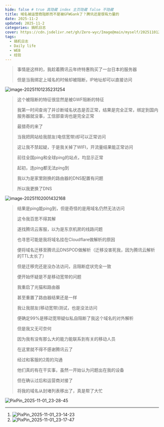 ```yaml
---
hide: false # true 真隐藏 index 主页隐藏 false 不隐藏
title: 域名被运营商阻断而不是被GFWGank了？腾讯还是很有力量的
date: 2025-11-2
updated: 2025-11-2
categories: 搞机日志
cover: https://cdn.jsdelivr.net/gh/Zero-wyc/Image@main/myself/20251101235237271.webp
tags:
  - 搞机日志
  - Daily life
  - WEB
  - 经验
---
```


> 事情是这样的，我趁着腾讯云年终特惠购买了一台日本的服务器
>
> 但是当我绑定上域名的时候却被阻断，IP地址却可以直接访问<!-- more -->

![image-20251101235231254](https://cdn.jsdelivr.net/gh/Zero-wyc/Image@main/myself/20251101235237271.webp)

> 这个被阻断的特征很显然是被GWF阻断的特征
>
> 我第一时间查询了并诊断域名状态是否正常，结果是完全正常，绑定到国内服务器就没事，工信部查询也是完全正常
>
> 最猎奇的来了
>
> 当我把网站给我朋友(电信宽带)却可以正常访问
>
> 这让我不禁起疑，于是我关掉了WIFI，开流量结果能正常访问
>
> 前往全国ping和全球ping的站点，均显示正常
>
> 起初，连ping都无法ping到
>
> 我以为是家里刚换的路由器的DNS配置有问题
>
> 所以我更换了DNS

![image-20251102001432168](https://cdn.jsdelivr.net/gh/Zero-wyc/Image@main/myself/20251102001432312.webp)

> 结果是ping能ping到，但是奇怪的是用域名仍然无法访问
>
> 这令我百思不得其解
>
> 遂找腾讯云客服，以为是东京机房的线路问题
>
> 也寻思可能是我将域名挂在Cloudflare做解析的原因
>
> 便将域名迁移至腾讯云DNSPOD做解析（迁移没害死我，因为腾讯云解析的TTL太长了）
>
> 但是迁移完还是没办法访问，且阻断症状完全一致
>
> 便开始怀疑是不是移动宽带的问题
>
> 我重启了光猫和路由器
>
> 甚至重置了路由器结果还是一样
>
> 我让我朋友(移动宽带)测试，也是没法访问
>
> 便确定99%是移动宽带疑似私自阻断了我这个域名的对外解析
>
> 但是我又无可奈何
>
> 因为我有没有那么大的能力能联系到有关的移动人员
>
> 在这里就不得不感谢腾讯云了
>
> 经过和客服的2周的沟通
>
> 他们真的有在干实事，虽然一开始认为问题出在我的设备
>
> 但在确认过后和运营商对接了
>
> 将我的域名从封堵列表移出了，真是帮了大忙

![PixPin_2025-11-01_23-28-45](https://cdn.jsdelivr.net/gh/Zero-wyc/Image@main/myself/20251102003644294.webp)

---

1. ![PixPin_2025-11-01_23-14-23](https://cdn.jsdelivr.net/gh/Zero-wyc/Image@main/myself/20251102003703453.webp)
2. ![PixPin_2025-11-01_23-17-47](https://cdn.jsdelivr.net/gh/Zero-wyc/Image@main/myself/20251102003712580.webp)


